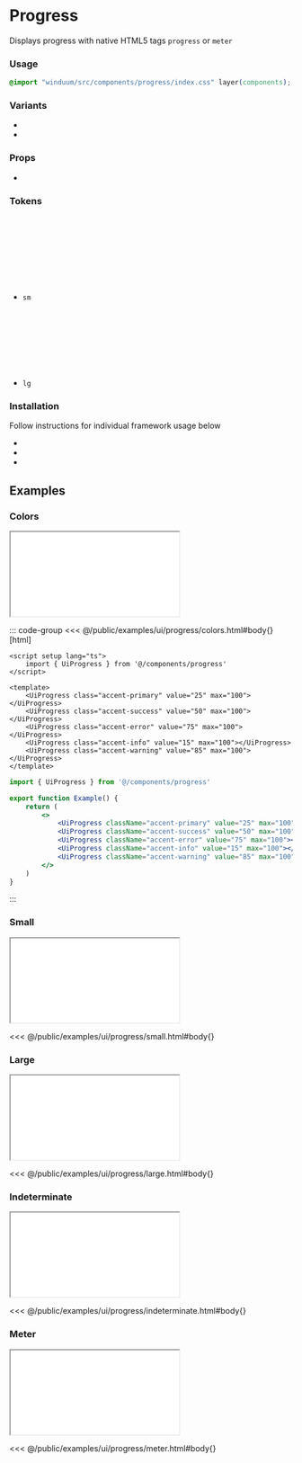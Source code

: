 # Progress
Displays progress with native HTML5 tags `progress` or `meter`

<ViewSourceGh href="https://github.com/winduum/winduum/blob/main/src/components/progress" />

### Usage

```css
@import "winduum/src/components/progress/index.css" layer(components);
```

### Variants
* <LinkGh name="default" path="components/progress" />
* <LinkGh name="meter" path="components/progress" />

### Props
* <LinkGh name="default-props" path="components/progress" />

### Tokens
* `sm` <a href="https://github.com/winduum/winduum/blob/main/src/components/progress/sm.css" target="_blank" rel="noreferrer" class="winduum-gh-link"><svg><use href="#icon-gh" /></svg></a>
* `lg` <a href="https://github.com/winduum/winduum/blob/main/src/components/progress/lg.css" target="_blank" rel="noreferrer" class="winduum-gh-link"><svg><use href="#icon-gh" /></svg></a>

### Installation
Follow instructions for individual framework usage below

* <LinkGh name="winduum" url="https://github.com/winduum/winduum/blob/main/src/components/progress" />
* <LinkGh name="winduum-vue" url="https://github.com/winduum/winduum-vue/blob/main/src/components/progress" />
* <LinkGh name="winduum-react" url="https://github.com/winduum/winduum-react/blob/main/src/components/progress" />

## Examples

### Colors

<iframe onload="this.style.visibility = 'visible';" src="/examples/ui/progress/colors.html"></iframe>

::: code-group
<<< @/public/examples/ui/progress/colors.html#body{} [html]
```vue
<script setup lang="ts">
    import { UiProgress } from '@/components/progress'
</script>

<template>
    <UiProgress class="accent-primary" value="25" max="100"></UiProgress>
    <UiProgress class="accent-success" value="50" max="100"></UiProgress>
    <UiProgress class="accent-error" value="75" max="100"></UiProgress>
    <UiProgress class="accent-info" value="15" max="100"></UiProgress>
    <UiProgress class="accent-warning" value="85" max="100"></UiProgress>
</template>
```
```jsx
import { UiProgress } from '@/components/progress'

export function Example() {
    return (
        <>
            <UiProgress className="accent-primary" value="25" max="100"></UiProgress>
            <UiProgress className="accent-success" value="50" max="100"></UiProgress>
            <UiProgress className="accent-error" value="75" max="100"></UiProgress>
            <UiProgress className="accent-info" value="15" max="100"></UiProgress>
            <UiProgress className="accent-warning" value="85" max="100"></UiProgress>
        </>
    )
}
```
:::

### Small

<iframe onload="this.style.visibility = 'visible';" src="/examples/ui/progress/small.html"></iframe>

<<< @/public/examples/ui/progress/small.html#body{}

### Large

<iframe onload="this.style.visibility = 'visible';" src="/examples/ui/progress/large.html"></iframe>

<<< @/public/examples/ui/progress/large.html#body{}

### Indeterminate

<iframe onload="this.style.visibility = 'visible';" src="/examples/ui/progress/indeterminate.html"></iframe>

<<< @/public/examples/ui/progress/indeterminate.html#body{}

### Meter

<iframe onload="this.style.visibility = 'visible';" src="/examples/ui/progress/meter.html"></iframe>

<<< @/public/examples/ui/progress/meter.html#body{}

